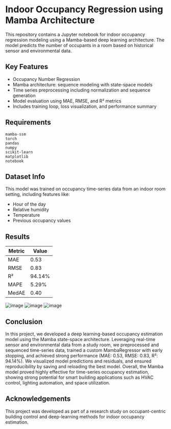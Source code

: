 # Indoor Occupancy Regression using Mamba Architecture

This repository contains a Jupyter notebook for indoor occupancy regression modeling using a Mamba-based deep learning architecture. The model predicts the number of occupants in a room based on historical sensor and environmental data.

## Key Features
- Occupancy Number Regression
- Mamba architecture: sequence modeling with state-space models
- Time series preprocessing including normalization and sequence generation
- Model evaluation using MAE, RMSE, and R² metrics
- Includes training loop, loss visualization, and performance summary

## Requirements

```
mamba-ssm
torch
pandas
numpy
scikit-learn
matplotlib
notebook
```


## Dataset Info
This model was trained on occupancy time-series data from an indoor room setting, including features like:
- Hour of the day
- Relative humidity
- Temperature
- Previous occupancy values

## Results

| Metric | Value  |
|--------|--------|
| MAE    | 0.53   |
| RMSE   | 0.83   |
| R²     | 94.14% |
| MAPE   | 5.29%  |
| MedAE  | 0.40   |


![image](https://github.com/user-attachments/assets/294affe7-ed7e-4d42-9944-1f39bebb0c4a)
![image](https://github.com/user-attachments/assets/3f055b52-7a93-4978-8f6f-359b3242d75a)
![image](https://github.com/user-attachments/assets/1715c898-3529-4b8a-b861-bf5d0d7acdff)


## Conclusion
In this project, we developed a deep learning-based occupancy estimation model using the Mamba state-space architecture. Leveraging real-time sensor and environmental data from a study room, we preprocessed and sequenced time-series data, trained a custom MambaRegressor with early stopping, and achieved strong performance (MAE: 0.53, RMSE: 0.83, R²: 94.14%). We visualized model predictions and residuals, and ensured reproducibility by saving and reloading the best model. Overall, the Mamba model proved highly effective for time-series occupancy estimation, showing strong potential for smart building applications such as HVAC control, lighting automation, and space utilization.



## Acknowledgements
This project was developed as part of a research study on occupant-centric building control and deep-learning methods for indoor occupancy estimation.
